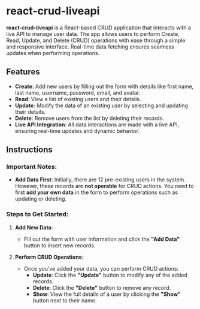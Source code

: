 # react-crud-liveapi

**react-crud-liveapi** is a React-based CRUD application that interacts with a live API to manage user data. The app allows users to perform Create, Read, Update, and Delete (CRUD) operations with ease through a simple and responsive interface. Real-time data fetching ensures seamless updates when performing operations.

## Features

- **Create**: Add new users by filling out the form with details like first name, last name, username, password, email, and avatar.
- **Read**: View a list of existing users and their details.
- **Update**: Modify the data of an existing user by selecting and updating their details.
- **Delete**: Remove users from the list by deleting their records.
- **Live API Integration**: All data interactions are made with a live API, ensuring real-time updates and dynamic behavior.

## Instructions

### Important Notes:
- **Add Data First**: Initially, there are 12 pre-existing users in the system. However, these records are **not operable** for CRUD actions. You need to first **add your own data** in the form to perform operations such as updating or deleting.

### Steps to Get Started:

1. **Add New Data**: 
   - Fill out the form with user information and click the **"Add Data"** button to insert new records.
   
2. **Perform CRUD Operations**:
   - Once you’ve added your data, you can perform CRUD actions:
     - **Update**: Click the **"Update"** button to modify any of the added records.
     - **Delete**: Click the **"Delete"** button to remove any record.
     - **Show**: View the full details of a user by clicking the **"Show"** button next to their name.
